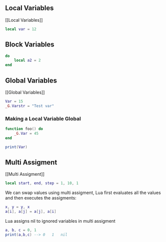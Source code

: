 
## Local Variables
[[Local Variables]]
```lua
local var = 12
```

## Block Variables
```lua
do
    local a2 = 2
end
```

## Global Variables
[[Global Variables]]
```lua
Var = 15
_G.Varstr = "Test var"
```

### Making a Local Variable Global
```lua
function foo() do
	_G.Var = 45
end

print(Var)
```

## Multi Assigment
[[Multi Assigment]]
```lua
local start, end, step = 1, 10, 1
```

We can swap values using multi assigment, Lua first evaluates all the values and then executes the assigments:
```lua
x, y = y, x
a[i], a[j] = a[j], a[i]
```

Lua assigns nil to ignored variables in multi assigment
```lua
a, b, c = 0, 1
print(a,b,c) --> 0   1   nil
```